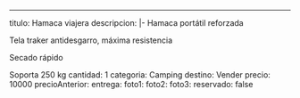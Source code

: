 ---
titulo: Hamaca viajera
descripcion: |-
  Hamaca portátil reforzada

  Tela traker antidesgarro, máxima resistencia

  Secado rápido



  Soporta 250 kg
cantidad: 1
categoria: Camping
destino: Vender
precio: 10000
precioAnterior: 
entrega: 
foto1: 
foto2: 
foto3: 
reservado: false
